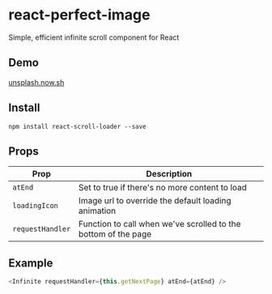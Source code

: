 # react-perfect-image
Simple, efficient infinite scroll component for React

## Demo
<a href="https://unsplash.now.sh">unsplash.now.sh</a>

## Install
`npm install react-scroll-loader --save`

## Props

Prop                       |    Description
---------------------------|----------------
`atEnd`                      | Set to true if there's no more content to load
`loadingIcon`         | Image url to override the default loading animation
`requestHandler`                 | Function to call when we've scrolled to the bottom of the page

## Example
```js
<Infinite requestHandler={this.getNextPage} atEnd={atEnd} />  
```
